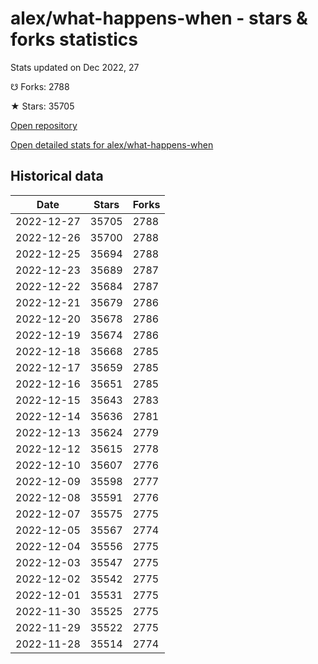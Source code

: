 # alex/what-happens-when - stars & forks statistics

Stats updated on Dec 2022, 27

☋ Forks: 2788

★ Stars: 35705

[Open repository](https://github.com/alex/what-happens-when)

[Open detailed stats for alex/what-happens-when](https://reviewgithub.com/rep/alex/what-happens-when)

## Historical data
| Date | Stars | Forks |
|------|-------|-------|
| 2022-12-27 | 35705 | 2788 | 
| 2022-12-26 | 35700 | 2788 | 
| 2022-12-25 | 35694 | 2788 | 
| 2022-12-23 | 35689 | 2787 | 
| 2022-12-22 | 35684 | 2787 | 
| 2022-12-21 | 35679 | 2786 | 
| 2022-12-20 | 35678 | 2786 | 
| 2022-12-19 | 35674 | 2786 | 
| 2022-12-18 | 35668 | 2785 | 
| 2022-12-17 | 35659 | 2785 | 
| 2022-12-16 | 35651 | 2785 | 
| 2022-12-15 | 35643 | 2783 | 
| 2022-12-14 | 35636 | 2781 | 
| 2022-12-13 | 35624 | 2779 | 
| 2022-12-12 | 35615 | 2778 | 
| 2022-12-10 | 35607 | 2776 | 
| 2022-12-09 | 35598 | 2777 | 
| 2022-12-08 | 35591 | 2776 | 
| 2022-12-07 | 35575 | 2775 | 
| 2022-12-05 | 35567 | 2774 | 
| 2022-12-04 | 35556 | 2775 | 
| 2022-12-03 | 35547 | 2775 | 
| 2022-12-02 | 35542 | 2775 | 
| 2022-12-01 | 35531 | 2775 | 
| 2022-11-30 | 35525 | 2775 | 
| 2022-11-29 | 35522 | 2775 | 
| 2022-11-28 | 35514 | 2774 | 

